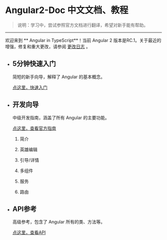 # Angular2-Doc 中文文档、教程

> 说明：学习中，尝试参照官方文档进行翻译，希望对新手能有帮助。

---

欢迎来到 ** Angular in TypeScript**！当前 Angular 2 版本是RC.1。关于最近的增强，修复和重大更改，请参阅 [更改日志](https://github.com/angular/angular/blob/master/CHANGELOG.md) 。

* ## 5分钟快速入门

    简短的新手向导，解释了 Angular 的基本概念。
    
    [点这里，快速入门](#)
    

* ## 开发向导

    中级开发指南，涵盖了所有 Angular 的主要功能。
    
    [点这里，查看官方指南](https://angular.io/docs/ts/latest/guide/)
    
    1. 简介
    
    2. 英雄编辑
    
    3. 引导/详情
    
    4. 多组件
    
    5. 服务
    
    6. 路由

* ## API参考

    高级参考，包含了 Angular 所有的类、方法等。
    
    [点这里，查看API](https://angular.io/docs/ts/latest/api/)

